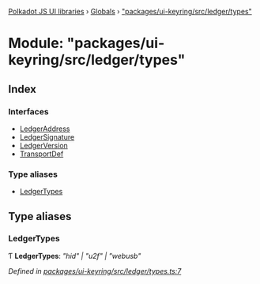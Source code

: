 [Polkadot JS UI libraries](../README.md) › [Globals](../globals.md) › ["packages/ui-keyring/src/ledger/types"](_packages_ui_keyring_src_ledger_types_.md)

# Module: "packages/ui-keyring/src/ledger/types"

## Index

### Interfaces

* [LedgerAddress](../interfaces/_packages_ui_keyring_src_ledger_types_.ledgeraddress.md)
* [LedgerSignature](../interfaces/_packages_ui_keyring_src_ledger_types_.ledgersignature.md)
* [LedgerVersion](../interfaces/_packages_ui_keyring_src_ledger_types_.ledgerversion.md)
* [TransportDef](../interfaces/_packages_ui_keyring_src_ledger_types_.transportdef.md)

### Type aliases

* [LedgerTypes](_packages_ui_keyring_src_ledger_types_.md#ledgertypes)

## Type aliases

###  LedgerTypes

Ƭ **LedgerTypes**: *"hid" | "u2f" | "webusb"*

*Defined in [packages/ui-keyring/src/ledger/types.ts:7](https://github.com/polkadot-js/ui/blob/5bd2b3c/packages/ui-keyring/src/ledger/types.ts#L7)*

